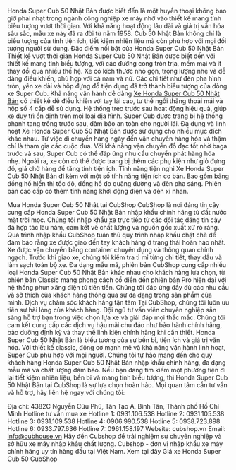 Honda Super Cub 50 Nhật Bản được biết đến là một huyền thoại không bao giờ phai nhạt trong ngành công nghiệp xe máy nhờ vào thiết kế mang tính biểu tượng vượt thời gian. Với khả năng hoạt động lâu dài và giá trị văn hóa sâu sắc, mẫu xe này đã ra đời từ năm 1958. Cub 50 Nhật Bản không chỉ là biểu tượng của tính tiện ích, tiết kiệm nhiên liệu mà còn phù hợp với mọi đối tượng người sử dụng.
Đặc điểm nổi bật của Honda Super Cub 50 Nhật Bản
Thiết kế vượt thời gian
Honda Super Cub 50 Nhật Bản được biết đến với thiết kế mang tính biểu tượng, với các đường cong tròn trịa, mềm mại và ít thay đổi qua nhiều thế hệ. Xe có kích thước nhỏ gọn, trọng lượng nhẹ và dễ dàng điều khiển, phù hợp với cả nam và nữ. Các chi tiết như đèn pha hình tròn, yên xe dài và hộp đựng đồ tiện dụng đã trở thành biểu tượng của dòng xe Super Cub.
Khả năng vận hành dễ dàng
[Xe Honda Super Cub 50 Nhật Bản](https://cubshop.vn/san-pham/honda-super-cub-c50/) có thiết kế dễ điều khiển với tay lái cao, tư thế ngồi thẳng thoải mái và hộp số 4 cấp dễ sử dụng. Hệ thống treo trước sau hoạt động hiệu quả, giúp xe duy trì ổn định trên mọi loại địa hình. Super Cub được trang bị hệ thống phanh tang trống trước sau, đảm bảo an toàn cho người lái.
Đa dụng và linh hoạt
Xe Honda Super Cub 50 Nhật Bản được sử dụng cho nhiều mục đích khác nhau. Từ việc di chuyển hàng ngày đến vận chuyển hàng hóa và thậm chí là tham gia các cuộc đua. Với khả năng vận chuyển đồ đạc tốt nhờ baga trước và sau, Super Cub có thể đáp ứng nhu cầu chuyển phát hàng hóa nhẹ. Ngoài ra, xe còn có thể được trang bị thêm các phụ kiện như giỏ đựng đồ, giá chở hàng để tăng tính tiện ích.
Tính năng tiện nghi
Xe Honda Super Cub 50 Nhật Bản đi kèm với một số tính năng tiện ích cơ bản. Bao gồm bảng đồng hồ hiển thị tốc độ, đồng hồ đo quãng đường và đèn pha sáng. Phiên bản cao cấp có thêm tính năng khởi động điện và đèn xi nhan.

Mua Honda Super Cub 50 Nhật tại CubShop
CubShop là nơi đáng tin cậy cung cấp Honda Super Cub 50 Nhật Bản nhập khẩu chính hãng từ đất nước mặt trời mọc. Chúng tôi nhập khẩu xe trực tiếp từ các đối tác đáng tin cậy đã hợp tác lâu năm, cam kết về chất lượng và nguồn gốc xuất xứ rõ ràng.
Quá trình nhập khẩu
CubShop tuân thủ quy trình nhập khẩu chặt chẽ để đảm bảo rằng xe được giao đến tay khách hàng ở trạng thái hoàn hảo nhất. Xe được vận chuyển bằng container chuyên dụng và thông quan chính ngạch. Trước khi giao xe, chúng tôi kiểm tra tỉ mỉ từng chi tiết, thay dầu và làm sạch toàn bộ xe.
Đa dạng mẫu mã, phiên bản
CubShop cung cấp nhiều loại Honda Super Cub 50 Nhật Bản khác nhau cho khách hàng lựa chọn, từ phiên bản Classic mang phong cách cổ điển đến phiên bản Pro hiện đại với hệ thống phun xăng điện tử tiên tiến. Chúng tôi đáp ứng đầy đủ các nhu cầu và sở thích của khách hàng thông qua sự đa dạng trong sản phẩm của mình.
Dịch vụ chăm sóc khách hàng tận tâm
Tại CubShop, chúng tôi luôn ưu tiên sự hài lòng của khách hàng. Đội ngũ tư vấn viên chuyên nghiệp sẵn sàng hỗ trợ bạn trong việc chọn lựa xe và giải đáp mọi thắc mắc. Chúng tôi cam kết cung cấp các dịch vụ hậu mãi chu đáo như bảo hành chính hãng, bảo dưỡng định kỳ và thay thế linh kiện chính hãng khi cần thiết.
Honda Super Cub 50 Nhật Bản là biểu tượng của sự bền bỉ, tiện ích và giá trị văn hóa. Với thiết kế classic, động cơ mạnh mẽ và khả năng vận hành linh hoạt, Super Cub phù hợp với mọi người.
Chúng tôi tự hào mang đến cho quý khách hàng Honda Super Cub 50 Nhật Bản nhập khẩu chính hãng, đa dạng mẫu mã và chất lượng đảm bảo. Nếu bạn đang tìm kiếm một phương tiện đi lại tiết kiệm nhiên liệu, bền bỉ và mang tính biểu tượng, thì Honda Super Cub 50 Nhật Bản tại CubShop là sự lựa chọn hoàn hảo.
Mọi quan tâm cần tư vấn và hỗ trợ, hãy liên hệ ngay với chúng tôi:


Địa chỉ: 4382C Nguyễn Cửu Phú, Tân Tạo A, Bình Tân, Thành phố Hồ Chí Minh 
Hotline tư vấn mua xe
Hotline 1: 0931.106.538
Hotline 2: 0931.105.538
Hotline 3: 0931.109.538
Hotline 4: 0906.990.538
Hotline 5: 0938.723.898
Hotline 6: 0933.797.636
Hotline 7: 0961.158.197
Website: cubshop.vn
Email: info@cubhouse.vn
Hãy đến Cubshop để trải nghiệm sự chuyên nghiệp và sở hữu xe máy nhập khẩu chất lượng. 
Cubshop - đơn vị nhập khẩu xe máy chính hãng uy tín hàng đầu tại Việt Nam.
Xem tại đây Giá xe Honda Super Cub 50 CubShop



